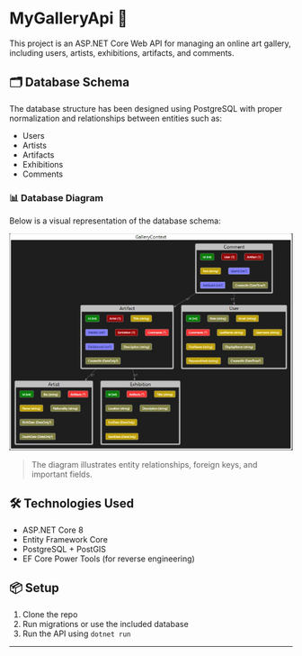 # MyGalleryApi 🎨

This project is an ASP.NET Core Web API for managing an online art gallery, including users, artists, exhibitions, artifacts, and comments.

## 🗂️ Database Schema

The database structure has been designed using PostgreSQL with proper normalization and relationships between entities such as:

- Users
- Artists
- Artifacts
- Exhibitions
- Comments

### 📊 Database Diagram

Below is a visual representation of the database schema:

![Database Diagram](./Database_Diagram.jpg)

> The diagram illustrates entity relationships, foreign keys, and important fields.

## 🛠 Technologies Used

- ASP.NET Core 8
- Entity Framework Core
- PostgreSQL + PostGIS
- EF Core Power Tools (for reverse engineering)

## 📦 Setup

1. Clone the repo
2. Run migrations or use the included database
3. Run the API using `dotnet run`

---
